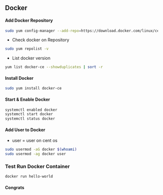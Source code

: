 

## Docker

#### Add Docker Repository
```bash
sudo yum config-manager --add-repo=https://download.docker.com/linux/centos/docker-ce.repo
```
* Check docker on Repository
```bash
sudo yum repolist -v
```
* List docker version
```bash
yum list docker-ce --showduplicates | sort -r
```

#### Install Docker
```bash
sudo yum install docker-ce
```

#### Start & Enable Docker 
```bash
systemctl enabled docker
systemctl start docker
systemctl status docker
```

#### Add User to Docker
* user = user on cent os
```bash
sudo usermod -aG docker $(whoami)
sudo usermod -ag docker user
```

### Test Run Docker Container
```bash
docker run hello-world
```

#### Congrats
